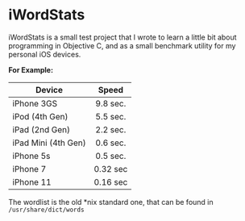 iWordStats
==========

iWordStats is a small test project that I wrote to learn a
little bit about programming in Objective C, and as a small
benchmark utility for my personal iOS devices.


**For Example:**

|     Device           |   Speed   |
|----------------------|:---------:|
| iPhone 3GS           |  9.8 sec. |
| iPod (4th Gen)       |  5.5 sec. |
| iPad (2nd Gen)       |  2.2 sec. |
| iPad Mini (4th Gen)  |  0.6 sec. |
| iPhone 5s            |  0.5 sec. |
| iPhone 7             |  0.32 sec |
| iPhone 11            |  0.16 sec |



The wordlist is the old *nix standard one, that can be found in `/usr/share/dict/words`
